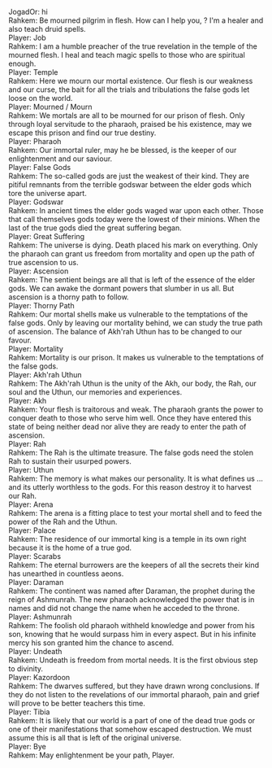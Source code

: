 JogadOr: hi  
Rahkem: Be mourned pilgrim in flesh. How can I help you, <nome do player>? I'm a healer and also teach druid spells.  
Player: Job  
Rahkem: I am a humble preacher of the true revelation in the temple of the mourned flesh. I heal and teach magic spells to those who are spiritual enough.  
Player: Temple  
Rahkem: Here we mourn our mortal existence. Our flesh is our weakness and our curse, the bait for all the trials and tribulations the false gods let loose on the world.  
Player: Mourned / Mourn  
Rahkem: We mortals are all to be mourned for our prison of flesh. Only through loyal servitude to the pharaoh, praised be his existence, may we escape this prison and find our true destiny.  
Player: Pharaoh  
Rahkem: Our immortal ruler, may he be blessed, is the keeper of our enlightenment and our saviour.  
Player: False Gods  
Rahkem: The so-called gods are just the weakest of their kind. They are pitiful remnants from the terrible godswar between the elder gods which tore the universe apart.  
Player: Godswar  
Rahkem: In ancient times the elder gods waged war upon each other. Those that call themselves gods today were the lowest of their minions. When the last of the true gods died the great suffering began.  
Player: Great Suffering  
Rahkem: The universe is dying. Death placed his mark on everything. Only the pharaoh can grant us freedom from mortality and open up the path of true ascension to us.  
Player: Ascension  
Rahkem: The sentient beings are all that is left of the essence of the elder gods. We can awake the dormant powers that slumber in us all. But ascension is a thorny path to follow.  
Player: Thorny Path  
Rahkem: Our mortal shells make us vulnerable to the temptations of the false gods. Only by leaving our mortality behind, we can study the true path of ascension. The balance of Akh'rah Uthun has to be changed to our favour.  
Player: Mortality  
Rahkem: Mortality is our prison. It makes us vulnerable to the temptations of the false gods.  
Player: Akh'rah Uthun  
Rahkem: The Akh'rah Uthun is the unity of the Akh, our body, the Rah, our soul and the Uthun, our memories and experiences.  
Player: Akh  
Rahkem: Your flesh is traitorous and weak. The pharaoh grants the power to conquer death to those who serve him well. Once they have entered this state of being neither dead nor alive they are ready to enter the path of ascension.  
Player: Rah  
Rahkem: The Rah is the ultimate treasure. The false gods need the stolen Rah to sustain their usurped powers.  
Player: Uthun  
Rahkem: The memory is what makes our personality. It is what defines us ... and its utterly worthless to the gods. For this reason destroy it to harvest our Rah.  
Player: Arena  
Rahkem: The arena is a fitting place to test your mortal shell and to feed the power of the Rah and the Uthun.  
Player: Palace  
Rahkem: The residence of our immortal king is a temple in its own right because it is the home of a true god.  
Player: Scarabs  
Rahkem: The eternal burrowers are the keepers of all the secrets their kind has unearthed in countless aeons.  
Player: Daraman  
Rahkem: The continent was named after Daraman, the prophet during the reign of Ashmunrah. The new pharaoh acknowledged the power that is in names and did not change the name when he acceded to the throne.  
Player: Ashmunrah  
Rahkem: The foolish old pharaoh withheld knowledge and power from his son, knowing that he would surpass him in every aspect. But in his infinite mercy his son granted him the chance to ascend.  
Player: Undeath  
Rahkem: Undeath is freedom from mortal needs. It is the first obvious step to divinity.  
Player: Kazordoon  
Rahkem: The dwarves suffered, but they have drawn wrong conclusions. If they do not listen to the revelations of our immortal pharaoh, pain and grief will prove to be better teachers this time.  
Player: Tibia  
Rahkem: It is likely that our world is a part of one of the dead true gods or one of their manifestations that somehow escaped destruction. We must assume this is all that is left of the original universe.  
Player: Bye  
Rahkem: May enlightenment be your path, Player.  
